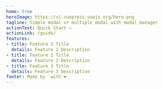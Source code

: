 ```yaml
---
home: true
heroImage: https://v1.vuepress.vuejs.org/hero.png
tagline: Simple modal or multiple modal with modal manager
actionText: Quick Start →
actionLink: /guide/
features:
- title: Feature 1 Title
  details: Feature 1 Description
- title: Feature 2 Title
  details: Feature 2 Description
- title: Feature 3 Title
  details: Feature 3 Description
footer: Made by  with ❤️
---
```

